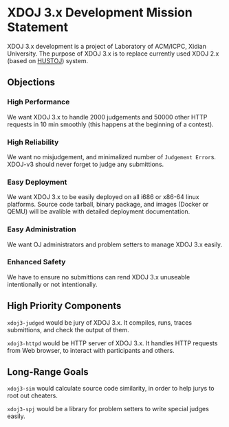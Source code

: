 # XDOJ 3.x Development Mission Statement

XDOJ 3.x development is a project of Laboratory of ACM/ICPC,
Xidian University. The purpose of XDOJ 3.x is to replace currently
used XDOJ 2.x (based on [HUSTOJ](https://github.com/zhblue/hustoj))
system.

## Objections

### High Performance

We want XDOJ 3.x to handle 2000 judgements and 50000 other HTTP
requests in 10 min smoothly (this happens at the beginning of a
contest).

### High Reliability

We want no misjudgement, and minimalized number of `Judgement Error`s.
XDOJ-v3 should never forget to judge any submittions.

### Easy Deployment

We want XDOJ 3.x to be easily deployed on all i686 or x86-64 linux
platforms. Source code tarball, binary package, and images (Docker
or QEMU) will be avalible with detailed deployment documentation.

### Easy Administration

We want OJ administrators and problem setters to manage XDOJ 3.x
easily.

### Enhanced Safety

We have to ensure no submittions can rend XDOJ 3.x unuseable intentionally
or not intentionally.

## High Priority Components

`xdoj3-judged` would be jury of XDOJ 3.x. It compiles, runs, traces
submittions, and check the output of them.

`xdoj3-httpd` would be HTTP server of XDOJ 3.x. It handles HTTP requests
from Web browser, to interact with participants and others.

## Long-Range Goals

`xdoj3-sim` would calculate source code similarity, in order to help
jurys to root out cheaters.

`xdoj3-spj` would be a library for problem setters to write special judges
easily.
